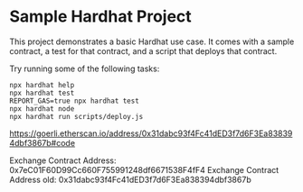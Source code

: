 # Sample Hardhat Project

This project demonstrates a basic Hardhat use case. It comes with a sample contract, a test for that contract, and a script that deploys that contract.

Try running some of the following tasks:

```shell
npx hardhat help
npx hardhat test
REPORT_GAS=true npx hardhat test
npx hardhat node
npx hardhat run scripts/deploy.js
```

https://goerli.etherscan.io/address/0x31dabc93f4Fc41dED3f7d6F3Ea838394dbf3867b#code

Exchange Contract Address: 0x7eC01F60D99Cc660F755991248df6671538F4fF4
Exchange Contract Address old: 0x31dabc93f4Fc41dED3f7d6F3Ea838394dbf3867b